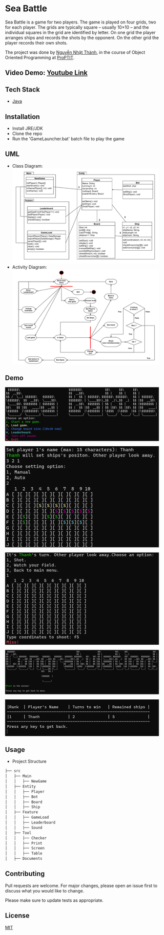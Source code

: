 # Sea Battle

Sea Battle is a game for two players. The game is played on four grids, two for each player. The grids are typically square – usually 10×10 – and the individual squares in the grid are identified by letter. On one grid the player arranges ships and records the shots by the opponent. On the other grid the player records their own shots.

The project was done by [Nguyễn Nhật Thành](https://github.com/NgNhatThanh), in the course of Object Oriented Programming at [ProPTIT](https://proptit.com/).


## Video Demo: [Youtube Link](https://youtu.be/qnsNY_e4Xpo)

## Tech Stack

- [Java](https://www.java.com/en/) 


## Installation

- Install JRE/JDK
- Clone the repo
- Run the 'GameLauncher.bat' batch file to play the game

## UML
- Class Diagram:
![Alt text](images/class_diagram.png)
- Activity Diagram:
![Alt text](images/activity_diagram.png)

## Demo

![Alt text](images/image1.png)

![Alt text](images/image2.png)

![Alt text](images/image3.png)

![Alt text](images/image4.png)

![Alt text](images/image5.png)




## Usage

- Project Structure

```bash
├── src
│   ├── Main
│   │   ├── NewGame
│   ├── Entity
│   │   ├── Player
│   │   ├── Bot 
│   │   ├── Board   
│   │   ├── Ship
│   ├── Feature
│   │   ├── GameLoad
│   │   ├── Leaderboard
│   │   ├── Sound
│   ├── Tool
│   │   ├── Checker
│   │   ├── Print
│   │   ├── Screen
│   │   ├── Table
│   ├── Documents
```

## Contributing

Pull requests are welcome. For major changes, please open an issue first
to discuss what you would like to change.

Please make sure to update tests as appropriate.

## License

[MIT](https://choosealicense.com/licenses/mit/)
